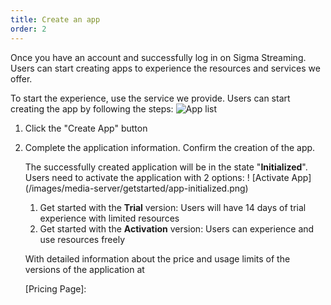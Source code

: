 ```yaml
---
title: Create an app
order: 2
---
```


Once you have an account and successfully log in on Sigma Streaming. Users can start creating apps to experience the resources and services we offer.

To start the experience, use the service we provide. Users can start creating the app by following the steps:
![App list](/images/media-server/getstarted/app-list.png)

1. Click the "Create App" button

2. Complete the application information. Confirm the creation of the app.

   The successfully created application will be in the state "**Initialized**".  Users need to activate the application with 2 options:
   ! [Activate App] (/images/media-server/getstarted/app-initialized.png)

   1. Get started with the **Trial** version: Users will have 14 days of trial experience with limited resources
   2. Get started with the **Activation** version: Users can experience and use resources freely

   With detailed information about the price and usage limits of the versions of the application at

   [Pricing Page]:
